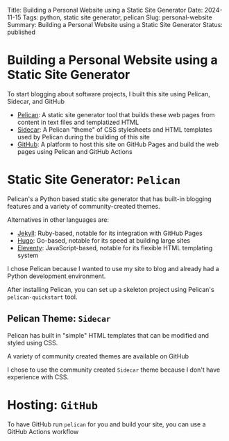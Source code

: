 Title: Building a Personal Website using a Static Site Generator
Date: 2024-11-15
Tags: python, static site generator, pelican
Slug: personal-website
Summary: Building a Personal Website using a Static Site Generator
Status: published

# Building a Personal Website using a Static Site Generator

To start blogging about software projects, I built this site using Pelican, Sidecar, and GitHub

- [Pelican](https://github.com/getpelican/pelican): A static site generator tool that builds these web pages from content in text files and templatized HTML
- [Sidecar](https://github.com/seanh/sidecar): A Pelican "theme" of CSS stylesheets and HTML templates used by Pelican during the building of this site
- [GitHub](https://github.com/): A platform to host this site on GitHub Pages and build the web pages using Pelican and GitHub Actions

# Static Site Generator: `Pelican` 

Pelican's a Python based static site generator that has built-in blogging features and a variety  of community-created themes. 

Alternatives in other languages are: 

- [Jekyll](https://github.com/jekyll/jekyll): Ruby-based, notable for its integration with GitHub Pages
- [Hugo](https://github.com/gohugoio/hugo): Go-based, notable for its speed at building large sites
- [Eleventy](https://github.com/11ty/eleventy/): JavaScript-based, notable for its flexible HTML templating system

I chose Pelican because I wanted to use my site to blog and already had a Python development environment. 

After installing Pelican, you can set up a skeleton project using Pelican's `pelican-quickstart` tool. 

## Pelican Theme: `Sidecar`

Pelican has built in "simple" HTML templates that can be modified and styled using  CSS.

A variety of community created themes are available on GitHub

I chose to use the community created `Sidecar` theme  because I don't have experience with CSS.

# Hosting: `GitHub`

To have GitHub run `pelican` for you and build your site, you can use a GitHub Actions workflow  